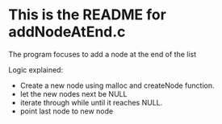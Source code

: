 # This is the README for addNodeAtEnd.c

The program focuses to add a node at the end of the list

Logic explained:

-    Create a new node using malloc and createNode function.
-    let the new nodes next be NULL
-    iterate through while until it reaches NULL. 
-    point last node to new node
